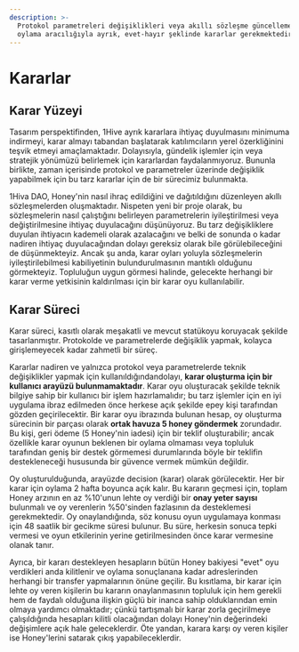```yaml
---
description: >-
  Protokol parametreleri değişiklikleri veya akıllı sözleşme güncellemeleri için
  oylama aracılığıyla ayrık, evet-hayır şeklinde kararlar gerekmektedir.
---
```


# Kararlar

## Karar Yüzeyi

Tasarım perspektifinden, 1Hive ayrık kararlara ihtiyaç duyulmasını minimuma indirmeyi, karar almayı tabandan başlatarak katılımcıların yerel özerkliğinini teşvik etmeyi amaçlamaktadır. Dolayısıyla, gündelik işlemler için veya stratejik yönümüzü belirlemek için kararlardan faydalanmıyoruz. Bununla birlikte, zaman içerisinde protokol ve parametreler üzerinde değişiklik yapabilmek için bu tarz kararlar için de bir sürecimiz bulunmakta.

1Hiva DAO, Honey'nin nasıl ihraç edildiğini ve dağıtıldığını düzenleyen akıllı sözleşmelerden oluşmaktadır. Nispeten yeni bir proje olarak, bu sözleşmelerin nasıl çalıştığını belirleyen parametrelerin iyileştirilmesi veya değiştirilmesine ihtiyaç duyulacağını düşünüyoruz. Bu tarz değişikliklere duyulan ihtiyacın kademeli olarak azalacağını ve belki de sonunda o kadar nadiren ihtiyaç duyulacağından dolayı gereksiz olarak bile görülebileceğini de düşünmekteyiz. Ancak şu anda, karar oyları yoluyla sözleşmelerin iyileştirilebilmesi kabiliyetinin bulundurulmasının mantıklı olduğunu görmekteyiz. Topluluğun uygun görmesi halinde, gelecekte herhangi bir karar verme yetkisinin kaldırılması için bir karar oyu kullanılabilir. 

## Karar Süreci

Karar süreci, kasıtlı olarak meşakatli ve mevcut statükoyu koruyacak şekilde tasarlanmıştır. Protokolde ve parametrelerde değişiklik yapmak, kolayca girişlemeyecek kadar zahmetli bir süreç.

Kararlar nadiren ve yalnızca protokol veya parametrelerde teknik değişiklikler yapmak için kullanıldığındandolayı, **karar oluşturma için bir kullanıcı arayüzü bulunmamaktadır**. Karar oyu oluşturacak şekilde teknik bilgiye sahip bir kullanıcı bir işlem hazırlamalıdır; bu tarz işlemler için en iyi uygulama ibraz edilmeden önce herkese açık şekilde epey kişi tarafından gözden geçirilecektir. Bir karar oyu ibrazında bulunan hesap, oy oluşturma sürecinin bir parçası olarak **ortak havuza 5 honey göndermek** zorundadır. Bu kişi, geri ödeme \(5 Honey'nin iadesi\) için bir teklif oluşturabilir; ancak özellikle karar oyunun beklenen bir oylama olmaması veya topluluk tarafından geniş bir destek görmemesi durumlarında böyle bir teklifin destekleneceği hususunda bir güvence vermek mümkün değildir.

Oy oluşturulduğunda, arayüzde decision \(karar\) olarak görülecektir. Her bir karar için oylama 2 hafta boyunca açık kalır. Bu kararın geçmesi için, toplam Honey arzının en az %10'unun lehte oy verdiği bir **onay yeter sayısı** bulunmalı ve oy verenlerin %50'sinden fazlasının da desteklemesi gerekmektedir. Oy onaylandığında, söz konusu oyun uygulamaya konması için 48 saatlik bir gecikme süresi bulunur. Bu süre, herkesin sonuca tepki vermesi ve oyun etkilerinin yerine getirilmesinden önce karar vermesine olanak tanır.

Ayrıca, bir kararı destekleyen hesapların bütün Honey bakiyesi "evet" oyu verdikleri anda kilitlenir ve oylama sonuçlanana kadar adreslerinden herhangi bir transfer yapmalarının önüne geçilir. Bu kısıtlama, bir karar için lehte oy veren kişilerin bu kararın onaylanmasının topluluk için hem gerekli hem de faydalı olduğuna ilişkin güçlü bir inanca sahip olduklarından emin olmaya yardımcı olmaktadır; çünkü tartışmalı bir karar zorla geçirilmeye çalışıldığında hesapları kilitli olacağından dolayı Honey'nin değerindeki değişimlere açık hale geleceklerdir. Öte yandan, karara karşı oy veren kişiler ise Honey'lerini satarak çıkış yapabileceklerdir.

